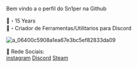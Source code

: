    
  Bem vindo a o perfil do Sn1per na Github
                                                                             
   🖤・15 Years                                                                
   🤖・Criador de Ferramentas/Utilitarios para Discord 

                                                              
![a_06400c5908a1ea67e3bc5ef82833da09](https://user-images.githubusercontent.com/68657086/132435914-82004add-de3c-4316-b8ea-c853d814dc57.gif)




   👻 Rede Sociais:                                                                                                     
   [instagram](https://www.instagram.com/sn1per_playboy/)
   [Discord](https://discord.gg/SewFVJcPNw)
   [Steam](https://steamcommunity.com/id/Chill0666/)
